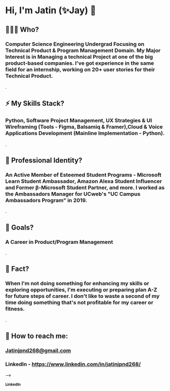 # Hi, I'm Jatin (✨Jay) 👋

## 🧑🏻‍💼 Who?
### Computer Science Engineering Undergrad Focusing on Technical Product & Program Management Domain. My Major Interest is in Managing a technical Project at one of the big product-based companies. I've got experience in the same field for an internship, working on 20+ user stories for their Technical Product.
.
## ⚡ My Skills Stack?
### Python, Software Project Management, UX Strategies & UI Wireframing (Tools - Figma, Balsamiq & Framer),Cloud & Voice Applications Development (Mainline Implementation - Python).
.
## 🌱 Professional Identity?
### An Active Member of Esteemed Student Programs - Microsoft Learn Student Ambassador, Amazon Alexa Student Influencer and Former β-Microsoft Student Partner, and more. I worked as the Ambassadors Manager for UCweb's "UC Campus Ambassadors Program" in 2019.
.
## 🤔 Goals?
### A Career in Product/Program Management
.
## 🤖 Fact? 
### When I'm not doing something for enhancing my skills or exploring opportunities, I'm executing or preparing plan A-Z for future steps of career. I don't like to waste a second of my time doing something that's not profitable for my career or fitness.
.
## 💬 How to reach me:
### Jatinjpnd268@gmail.com
###  LinkedIn - https://www.linkedin.com/in/jatinjpnd268/
--> 
<td align="center"><a href="https://www.linkedin.com/in/jatinjpnd268/"><img src="https://nakedsecurity.sophos.com/wp-content/uploads/sites/2/2017/12/linkedin.png?w=780&h=408&crop=1" alt=""/><br /><sub><b>LinkedIn</b></sub></a><br /></td>
